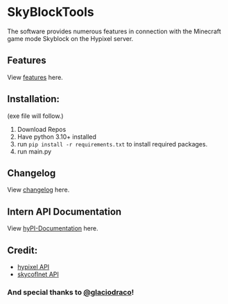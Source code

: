 # SkyBlockTools

The software provides numerous features in connection with the Minecraft game mode Skyblock on the Hypixel server.

## Features
View [features](/FEATURES.md) here.

## Installation:
(exe file will follow.)
1. Download Repos
2. Have python 3.10+ installed
3. run ``pip install -r requirements.txt`` to install required packages.
4. run main.py

## Changelog
View [changelog](/CHANGELOG.md) here.

## Intern API Documentation
View [hyPI-Documentation](src/hyPI/README.md) here.

## Credit:
 - [hypixel API](https://api.hypixel.net/)
 - [skycoflnet API](https://sky.coflnet.com/api/index.html)

### And special thanks to [@glaciodraco](https://github.com/glaciodraco)!
